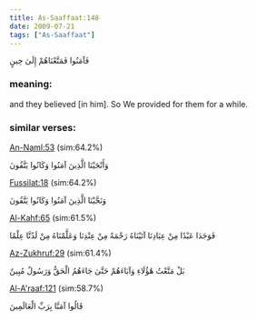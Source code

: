 ```yaml
---
title: As-Saaffaat:148
date: 2009-07-21
tags: ["As-Saaffaat"]
---
```

فَآمَنُوا فَمَتَّعْنَاهُمْ إِلَىٰ حِينٍ
### meaning: 
and they believed [in him]. So We provided for them for a while.
### similar verses: 

[An-Naml:53](/27/53) (sim:64.2%)

وَأَنْجَيْنَا الَّذِينَ آمَنُوا وَكَانُوا يَتَّقُونَ

[Fussilat:18](/41/18) (sim:64.2%)

وَنَجَّيْنَا الَّذِينَ آمَنُوا وَكَانُوا يَتَّقُونَ

[Al-Kahf:65](/18/65) (sim:61.5%)

فَوَجَدَا عَبْدًا مِنْ عِبَادِنَا آتَيْنَاهُ رَحْمَةً مِنْ عِنْدِنَا وَعَلَّمْنَاهُ مِنْ لَدُنَّا عِلْمًا

[Az-Zukhruf:29](/43/29) (sim:61.4%)

بَلْ مَتَّعْتُ هَٰؤُلَاءِ وَآبَاءَهُمْ حَتَّىٰ جَاءَهُمُ الْحَقُّ وَرَسُولٌ مُبِينٌ

[Al-A'raaf:121](/7/121) (sim:58.7%)

قَالُوا آمَنَّا بِرَبِّ الْعَالَمِينَ
